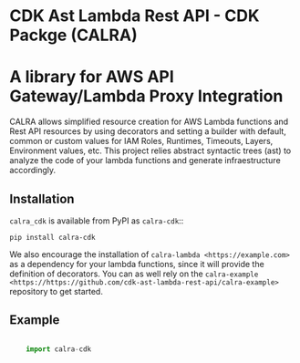 # CDK Ast Lambda Rest API - CDK Packge (CALRA)

# A library for AWS API Gateway/Lambda Proxy Integration

CALRA allows simplified resource creation for AWS Lambda functions and Rest API resources by using decorators and setting a builder with default, common or custom values for IAM Roles, Runtimes, Timeouts, Layers, Environment values, etc. This project relies abstract syntactic trees (ast) to analyze the code of your lambda functions and generate infraestructure accordingly.

## Installation

`calra_cdk` is available from PyPI as `calra-cdk`::

    pip install calra-cdk

We also encourage the installation of `calra-lambda <https://example.com>` as a dependency for your lambda functions, since it will provide the definition of decorators.
You can as well rely on the `calra-example <https://https://github.com/cdk-ast-lambda-rest-api/calra-example>` repository to get started.

## Example

```python

    import calra-cdk

```
